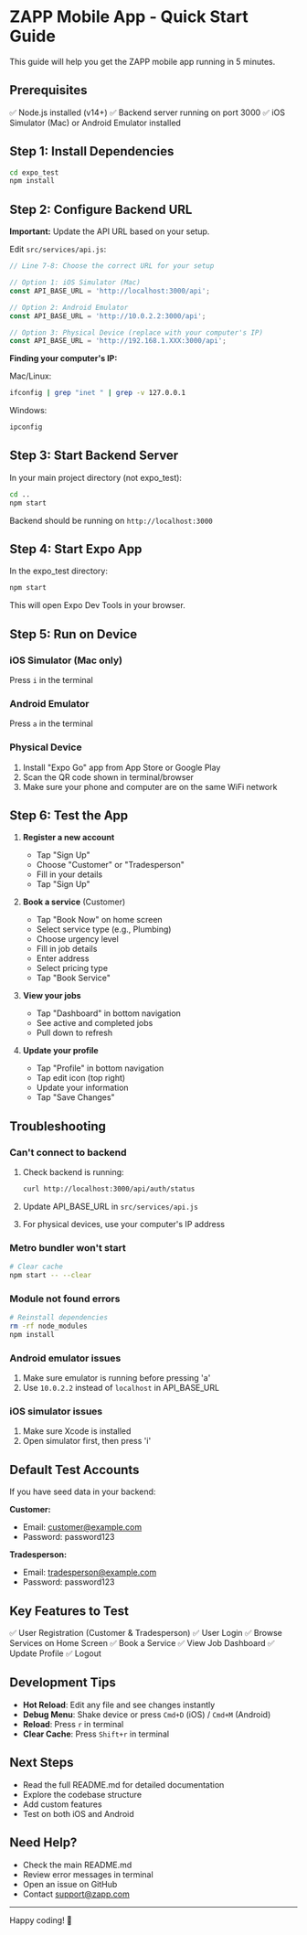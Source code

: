 # ZAPP Mobile App - Quick Start Guide

This guide will help you get the ZAPP mobile app running in 5 minutes.

## Prerequisites

✅ Node.js installed (v14+)
✅ Backend server running on port 3000
✅ iOS Simulator (Mac) or Android Emulator installed

## Step 1: Install Dependencies

```bash
cd expo_test
npm install
```

## Step 2: Configure Backend URL

**Important:** Update the API URL based on your setup.

Edit `src/services/api.js`:

```javascript
// Line 7-8: Choose the correct URL for your setup

// Option 1: iOS Simulator (Mac)
const API_BASE_URL = 'http://localhost:3000/api';

// Option 2: Android Emulator
const API_BASE_URL = 'http://10.0.2.2:3000/api';

// Option 3: Physical Device (replace with your computer's IP)
const API_BASE_URL = 'http://192.168.1.XXX:3000/api';
```

**Finding your computer's IP:**

Mac/Linux:
```bash
ifconfig | grep "inet " | grep -v 127.0.0.1
```

Windows:
```bash
ipconfig
```

## Step 3: Start Backend Server

In your main project directory (not expo_test):

```bash
cd ..
npm start
```

Backend should be running on `http://localhost:3000`

## Step 4: Start Expo App

In the expo_test directory:

```bash
npm start
```

This will open Expo Dev Tools in your browser.

## Step 5: Run on Device

### iOS Simulator (Mac only)
Press `i` in the terminal

### Android Emulator
Press `a` in the terminal

### Physical Device
1. Install "Expo Go" app from App Store or Google Play
2. Scan the QR code shown in terminal/browser
3. Make sure your phone and computer are on the same WiFi network

## Step 6: Test the App

1. **Register a new account**
   - Tap "Sign Up"
   - Choose "Customer" or "Tradesperson"
   - Fill in your details
   - Tap "Sign Up"

2. **Book a service** (Customer)
   - Tap "Book Now" on home screen
   - Select service type (e.g., Plumbing)
   - Choose urgency level
   - Fill in job details
   - Enter address
   - Select pricing type
   - Tap "Book Service"

3. **View your jobs**
   - Tap "Dashboard" in bottom navigation
   - See active and completed jobs
   - Pull down to refresh

4. **Update your profile**
   - Tap "Profile" in bottom navigation
   - Tap edit icon (top right)
   - Update your information
   - Tap "Save Changes"

## Troubleshooting

### Can't connect to backend

1. Check backend is running:
   ```bash
   curl http://localhost:3000/api/auth/status
   ```

2. Update API_BASE_URL in `src/services/api.js`

3. For physical devices, use your computer's IP address

### Metro bundler won't start

```bash
# Clear cache
npm start -- --clear
```

### Module not found errors

```bash
# Reinstall dependencies
rm -rf node_modules
npm install
```

### Android emulator issues

1. Make sure emulator is running before pressing 'a'
2. Use `10.0.2.2` instead of `localhost` in API_BASE_URL

### iOS simulator issues

1. Make sure Xcode is installed
2. Open simulator first, then press 'i'

## Default Test Accounts

If you have seed data in your backend:

**Customer:**
- Email: customer@example.com
- Password: password123

**Tradesperson:**
- Email: tradesperson@example.com
- Password: password123

## Key Features to Test

✅ User Registration (Customer & Tradesperson)
✅ User Login
✅ Browse Services on Home Screen
✅ Book a Service
✅ View Job Dashboard
✅ Update Profile
✅ Logout

## Development Tips

- **Hot Reload**: Edit any file and see changes instantly
- **Debug Menu**: Shake device or press `Cmd+D` (iOS) / `Cmd+M` (Android)
- **Reload**: Press `r` in terminal
- **Clear Cache**: Press `Shift+r` in terminal

## Next Steps

- Read the full README.md for detailed documentation
- Explore the codebase structure
- Add custom features
- Test on both iOS and Android

## Need Help?

- Check the main README.md
- Review error messages in terminal
- Open an issue on GitHub
- Contact support@zapp.com

---

Happy coding! 🚀

